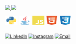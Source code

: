 <div>
  <a href="https://github.com/PxS00">
    <img height="180em" src="https://github-readme-stats.vercel.app/api?username=PxS00&show_icons=true&title_color=8b2bfa&text_color=e1d8ff&icon_color=bb6bd9&bg_color=0d1117&include_all_commits=true&count_private=true"/>
    <img height="180em" src="https://github-readme-stats.vercel.app/api/top-langs/?username=PxS00&layout=compact&langs_count=10&title_color=8b2bfa&text_color=e1d8ff&icon_color=bb6bd9&bg_color=0d1117&hide=scss,shell,makefile"/>
  </a>
</div>


<div style="display: inline_block"><br>
  <img align="center" alt="Python" height="30" width="40" src="https://raw.githubusercontent.com/devicons/devicon/master/icons/python/python-original.svg">
  <img align="center" alt="Java" height="30" width="40" src="https://raw.githubusercontent.com/devicons/devicon/master/icons/java/java-original.svg">
  <img align="center" alt="JavaScript" height="30" width="40" src="https://raw.githubusercontent.com/devicons/devicon/master/icons/javascript/javascript-plain.svg">
  <img align="center" alt="HTML" height="30" width="40" src="https://raw.githubusercontent.com/devicons/devicon/master/icons/html5/html5-original.svg">
  <img align="center" alt="CSS" height="30" width="40" src="https://raw.githubusercontent.com/devicons/devicon/master/icons/css3/css3-original.svg">
</div>

##

[![LinkedIn](https://img.shields.io/badge/LinkedIn-0077B5?style=for-the-badge&logo=linkedin&logoColor=white)](https://www.linkedin.com/in/lucas-rossoni-dieder)
[![Instagram](https://img.shields.io/badge/Instagram-E4405F?style=for-the-badge&logo=instagram&logoColor=white)](https://instagram.com/luc_rossoni)
[![Email](https://img.shields.io/badge/-Gmail-%23333?style=for-the-badge&logo=gmail&logoColor=white)](mailto:lucas.rossonidd@gmail.com)
